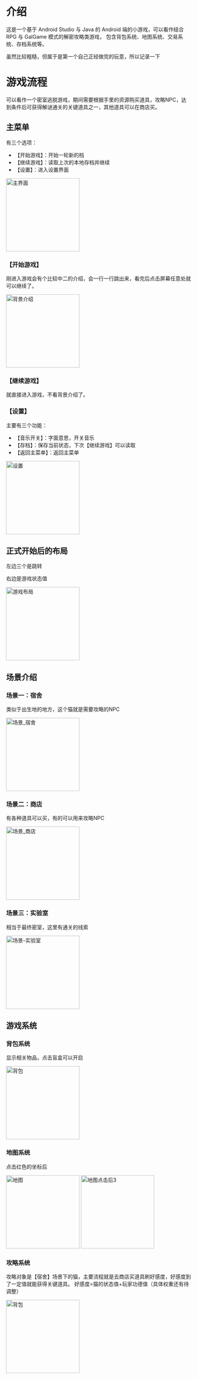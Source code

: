 # 介绍

这是一个基于 Android Studio 与 Java 的 Android 端的小游戏，可以看作结合 RPG 与 GalGame 模式的解密攻略类游戏， 包含背包系统、地图系统、交易系统、存档系统等。

虽然比较粗糙，但属于是第一个自己正经做完的玩意，所以记录一下

# 游戏流程

可以看作一个密室逃脱游戏，期间需要根据手里的资源购买道具，攻略NPC，达到条件后可获得解谜通关的关键道具之一，其他道具可以在商店买。

## 主菜单

有三个选项：

- 【开始游戏】：开始一轮新的档
- 【继续游戏】：读取上次的本地存档并继续
- 【设置】：进入设置界面

<img src="./md_assets/主界面.png" alt="主界面" width="200px" />

### 【开始游戏】

刚进入游戏会有个比较中二的介绍，会一行一行跳出来，看完后点击屏幕任意处就可以继续了。

<img src="./md_assets/背景介绍.png" alt="背景介绍" width="200px" />

### 【继续游戏】

就直接进入游戏，不看背景介绍了。

### 【设置】

主要有三个功能：

- 【音乐开关】：字面意思，开关音乐
- 【存档】：保存当前状态，下次【继续游戏】可以读取
- 【返回主菜单】：返回主菜单

<img src="./md_assets/设置.png" alt="设置" width="200px" />

## 正式开始后的布局

左边三个是跳转

右边是游戏状态值

<img src="./md_assets/游戏布局.png" alt="游戏布局" width="200px" />

## 场景介绍

### 场景一：宿舍

类似于出生地的地方，这个猫就是需要攻略的NPC

<img src="./md_assets/场景_宿舍.png" alt="场景_宿舍" width="200px" />

### 场景二：商店

有各种道具可以买，有的可以用来攻略NPC

<img src="./md_assets/场景_商店.png" alt="场景_商店" width="200px" />

### 场景三：实验室

相当于最终密室，这里有通关的线索

<img src="./md_assets/场景-实验室.png" alt="场景-实验室" width="200px" />

## 游戏系统

### 背包系统

显示相关物品，点击盲盒可以开启

<img src="./md_assets/背包.png" alt="背包" width="200px" />

### 地图系统

点击红色的坐标后

<img src="./md_assets/地图.png" alt="地图" width="200px" />

<img src="./md_assets/地图点击后3.png" alt="地图点击后3" width="200px" />

### 攻略系统

攻略对象是【宿舍】场景下的猫，主要流程就是去商店买道具刷好感度，好感度到了一定值就能获得关键道具。
好感度=猫的状态值+玩家功德值（具体权重还有待调整）

<img src="./md_assets/攻略系统.png" alt="背包" width="200px" />